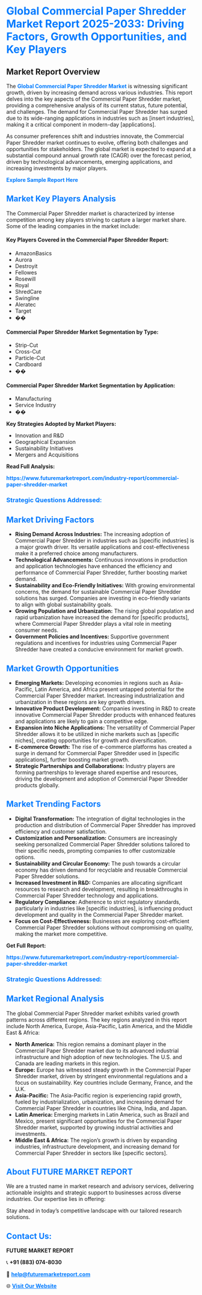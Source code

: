 <h1 style="color: #007BFF;">Global Commercial Paper Shredder Market Report 2025-2033: Driving Factors, Growth Opportunities, and Key Players</h1>

<section id="overview">
<h2>Market Report Overview</h2>
<p>The <a href="https://www.futuremarketreport.com/industry-report/commercial-paper-shredder-market" style="color: #007BFF; text-decoration: none;"><strong>Global Commercial Paper Shredder Market</strong></a> is witnessing significant growth, driven by increasing demand across various industries. This report delves into the key aspects of the Commercial Paper Shredder market, providing a comprehensive analysis of its current status, future potential, and challenges. The demand for Commercial Paper Shredder has surged due to its wide-ranging applications in industries such as [insert industries], making it a critical component in modern-day [applications].</p>
<p>As consumer preferences shift and industries innovate, the Commercial Paper Shredder market continues to evolve, offering both challenges and opportunities for stakeholders. The global market is expected to expand at a substantial compound annual growth rate (CAGR) over the forecast period, driven by technological advancements, emerging applications, and increasing investments by major players.</p>
</section>

<section id="overview">
<p><a href="https://www.futuremarketreport.com/request-sample/reportId=117198" style="color: #007BFF; text-decoration: none;"><strong>Explore Sample Report Here</strong></a></p>
</section>

<section id="key-players">
<h2 style="color: #007BFF;">Market Key Players Analysis</h2>
<p>The Commercial Paper Shredder market is characterized by intense competition among key players striving to capture a larger market share. Some of the leading companies in the market include:</p>
<h4>Key Players Covered in the Commercial Paper Shredder Report:</h4>
<ul><li>AmazonBasics</li><li>Aurora</li><li>Destroyit</li><li>Fellowes</li><li>Rosewill</li><li>Royal</li><li>ShredCare</li><li>Swingline</li><li>Aleratec</li><li>Target</li><li>��</li></ul>
<h4>Commercial Paper Shredder Market Segmentation by Type:</h4>
<ul><li>Strip-Cut</li><li>Cross-Cut</li><li>Particle-Cut</li><li>Cardboard</li><li>��</li></ul>

<h4>Commercial Paper Shredder Market Segmentation by Application:</h4>
<ul><li>Manufacturing</li><li>Service Industry</li><li>��</li></ul>
<p><strong>Key Strategies Adopted by Market Players:</strong></p>
<ul>
<li>Innovation and R&D</li>
<li>Geographical Expansion</li>
<li>Sustainability Initiatives</li>
<li>Mergers and Acquisitions</li>
</ul>
</section>

<section>
<p><strong>Read Full Analysis: </strong></p><a href="https://www.futuremarketreport.com/industry-report/commercial-paper-shredder-market" style="color: #007BFF; text-decoration: none;"><strong>https://www.futuremarketreport.com/industry-report/commercial-paper-shredder-market</strong></a>
<h3 style="color: #007BFF;">Strategic Questions Addressed:</h3>
</section>

<section id="driving-factors">
<h2 style="color: #007BFF;">Market Driving Factors</h2>
<ul>
<li><strong>Rising Demand Across Industries:</strong> The increasing adoption of Commercial Paper Shredder in industries such as [specific industries] is a major growth driver. Its versatile applications and cost-effectiveness make it a preferred choice among manufacturers.</li>
<li><strong>Technological Advancements:</strong> Continuous innovations in production and application technologies have enhanced the efficiency and performance of Commercial Paper Shredder, further boosting market demand.</li>
<li><strong>Sustainability and Eco-Friendly Initiatives:</strong> With growing environmental concerns, the demand for sustainable Commercial Paper Shredder solutions has surged. Companies are investing in eco-friendly variants to align with global sustainability goals.</li>
<li><strong>Growing Population and Urbanization:</strong> The rising global population and rapid urbanization have increased the demand for [specific products], where Commercial Paper Shredder plays a vital role in meeting consumer needs.</li>
<li><strong>Government Policies and Incentives:</strong> Supportive government regulations and incentives for industries using Commercial Paper Shredder have created a conducive environment for market growth.</li>
</ul>
</section>

<section id="growth-opportunities">
<h2 style="color: #007BFF;">Market Growth Opportunities</h2>
<ul>
<li><strong>Emerging Markets:</strong> Developing economies in regions such as Asia-Pacific, Latin America, and Africa present untapped potential for the Commercial Paper Shredder market. Increasing industrialization and urbanization in these regions are key growth drivers.</li>
<li><strong>Innovative Product Development:</strong> Companies investing in R&D to create innovative Commercial Paper Shredder products with enhanced features and applications are likely to gain a competitive edge.</li>
<li><strong>Expansion into Niche Applications:</strong> The versatility of Commercial Paper Shredder allows it to be utilized in niche markets such as [specific niches], creating opportunities for growth and diversification.</li>
<li><strong>E-commerce Growth:</strong> The rise of e-commerce platforms has created a surge in demand for Commercial Paper Shredder used in [specific applications], further boosting market growth.</li>
<li><strong>Strategic Partnerships and Collaborations:</strong> Industry players are forming partnerships to leverage shared expertise and resources, driving the development and adoption of Commercial Paper Shredder products globally.</li>
</ul>
</section>

<section id="trending-factors">
<h2 style="color: #007BFF;">Market Trending Factors</h2>
<ul>
<li><strong>Digital Transformation:</strong> The integration of digital technologies in the production and distribution of Commercial Paper Shredder has improved efficiency and customer satisfaction.</li>
<li><strong>Customization and Personalization:</strong> Consumers are increasingly seeking personalized Commercial Paper Shredder solutions tailored to their specific needs, prompting companies to offer customizable options.</li>
<li><strong>Sustainability and Circular Economy:</strong> The push towards a circular economy has driven demand for recyclable and reusable Commercial Paper Shredder solutions.</li>
<li><strong>Increased Investment in R&D:</strong> Companies are allocating significant resources to research and development, resulting in breakthroughs in Commercial Paper Shredder technology and applications.</li>
<li><strong>Regulatory Compliance:</strong> Adherence to strict regulatory standards, particularly in industries like [specific industries], is influencing product development and quality in the Commercial Paper Shredder market.</li>
<li><strong>Focus on Cost-Effectiveness:</strong> Businesses are exploring cost-efficient Commercial Paper Shredder solutions without compromising on quality, making the market more competitive.</li>
</ul>
</section>

<section>
<p><strong>Get Full Report: </strong></p><a href="https://www.futuremarketreport.com/industry-report/commercial-paper-shredder-market" style="color: #007BFF; text-decoration: none;"><strong>https://www.futuremarketreport.com/industry-report/commercial-paper-shredder-market</strong></a>
<h3 style="color: #007BFF;">Strategic Questions Addressed:</h3>
</section>


<section id="regional-analysis">
<h2 style="color: #007BFF;">Market Regional Analysis</h2>
<p>The global Commercial Paper Shredder market exhibits varied growth patterns across different regions. The key regions analyzed in this report include North America, Europe, Asia-Pacific, Latin America, and the Middle East & Africa:</p>
<ul>
<li><strong>North America:</strong> This region remains a dominant player in the Commercial Paper Shredder market due to its advanced industrial infrastructure and high adoption of new technologies. The U.S. and Canada are leading markets in this region.</li>
<li><strong>Europe:</strong> Europe has witnessed steady growth in the Commercial Paper Shredder market, driven by stringent environmental regulations and a focus on sustainability. Key countries include Germany, France, and the U.K.</li>
<li><strong>Asia-Pacific:</strong> The Asia-Pacific region is experiencing rapid growth, fueled by industrialization, urbanization, and increasing demand for Commercial Paper Shredder in countries like China, India, and Japan.</li>
<li><strong>Latin America:</strong> Emerging markets in Latin America, such as Brazil and Mexico, present significant opportunities for the Commercial Paper Shredder market, supported by growing industrial activities and investments.</li>
<li><strong>Middle East & Africa:</strong> The region’s growth is driven by expanding industries, infrastructure development, and increasing demand for Commercial Paper Shredder in sectors like [specific sectors].</li>
</ul>
</section>

<footer>
<h2 style="color: #007BFF;">About FUTURE MARKET REPORT</h2>
<p>We are a trusted name in market research and advisory services, delivering actionable insights and strategic support to businesses across diverse industries. Our expertise lies in offering:</p>

<p>Stay ahead in today’s competitive landscape with our tailored research solutions.</p>

<h2 style="color: #007BFF;">Contact Us:</h2>
<p><strong>FUTURE MARKET REPORT</strong></p>
<p>📞 <strong>+91 (883) 074-8030</strong></p>
<p>📧 <strong><a href="mailto:help@futuremarketreport.com" style="color: #007BFF;">help@futuremarketreport.com</a></strong></p>
<p>🌐 <strong><a href="https://www.futuremarketreport.com/" style="color: #007BFF;">Visit Our Website</a></strong></p>
</footer>